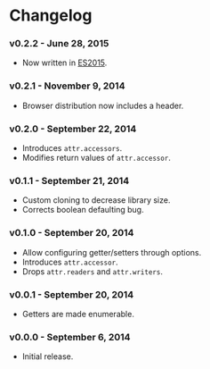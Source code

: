 # Changelog

### v0.2.2 - June 28, 2015

- Now written in [ES2015](https://babeljs.io/docs/learn-es2015/).


### v0.2.1 - November 9, 2014

- Browser distribution now includes a header.


### v0.2.0 - September 22, 2014

- Introduces `attr.accessors`.
- Modifies return values of `attr.accessor`.


### v0.1.1 - September 21, 2014

- Custom cloning to decrease library size.
- Corrects boolean defaulting bug.


### v0.1.0 - September 20, 2014

- Allow configuring getter/setters through options.
- Introduces `attr.accessor`.
- Drops `attr.readers` and `attr.writers`.


### v0.0.1 - September 20, 2014

- Getters are made enumerable.


### v0.0.0 - September 6, 2014

- Initial release.
